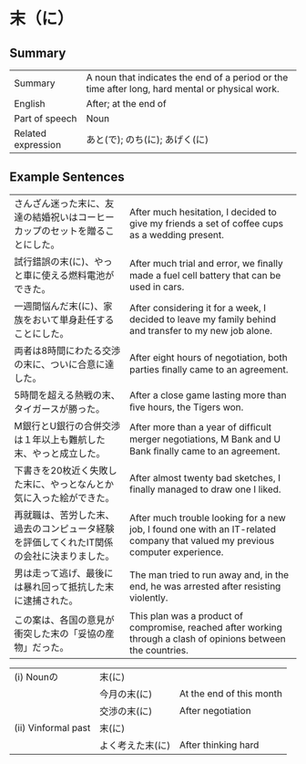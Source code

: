 # 末（に）

## Summary

<table><tr>   <td>Summary</td>   <td>A noun that indicates the end of a period or the time after long, hard mental or physical work.</td></tr><tr>   <td>English</td>   <td>After; at the end of</td></tr><tr>   <td>Part of speech</td>   <td>Noun</td></tr><tr>   <td>Related expression</td>   <td>あと(で); のち(に); あげく(に)</td></tr></table>

## Example Sentences

<table><tr>   <td>さんざん迷った末に、友達の結婚祝いはコーヒーカップのセットを贈ることにした。</td>   <td>After much hesitation, I decided to give my friends a set of coffee cups as a wedding present.</td></tr><tr>   <td>試行錯誤の末(に)、やっと車に使える燃料電池ができた。</td>   <td>After much trial and error, we ﬁnally made a fuel cell battery that can be used in cars.</td></tr><tr>   <td>一週間悩んだ末(に)、家族をおいて単身赴任することにした。</td>   <td>After considering it for a week, I decided to leave my family behind and transfer to my new job alone.</td></tr><tr>   <td>両者は8時間にわたる交渉の末に、ついに合意に達した。</td>   <td>After eight hours of negotiation, both parties ﬁnally came to an agreement.</td></tr><tr>   <td>5時間を超える熱戦の末、タイガースが勝った。</td>   <td>After a close game lasting more than ﬁve hours, the Tigers won.</td></tr><tr>   <td>M銀行とU銀行の合併交渉は１年以上も難航した末、やっと成立した。</td>   <td>After more than a year of difﬁcult merger negotiations, M Bank and U Bank ﬁnally came to an agreement.</td></tr><tr>   <td>下書きを20枚近く失敗した末に、やっとなんとか気に入った絵ができた。</td>   <td>After almost twenty bad sketches, I finally managed to draw one I liked.</td></tr><tr>   <td>再就職は、苦労した末、過去のコンピュータ経験を評価してくれたIT関係の会社に決まりました。</td>   <td>After much trouble looking for a new job, I found one with an IT-related company that valued my previous computer experience.</td></tr><tr>   <td>男は走って逃げ、最後には暴れ回って抵抗した末に逮捕された。</td>   <td>The man tried to run away and, in the end, he was arrested after resisting violently.</td></tr><tr>   <td>この案は、各国の意見が衝突した末の「妥協の産物」だった。</td>   <td>This plan was a product of compromise, reached after working through a clash of opinions between the countries.</td></tr></table>

<table class="table"><tbody><tr class="tr head"><td class="td"><span class="numbers">(i)</span> <span class="bold">Nounの</span></td><td class="td"><span class="concept">末</span><span>(</span><span class="concept">に</span><span>)</span> </td><td class="td"></td></tr><tr class="tr"><td class="td"></td><td class="td"><span>今月の</span><span class="concept">末</span><span>(</span><span class="concept">に</span><span>)</span> </td><td class="td"><span>At the end of this month</span></td></tr><tr class="tr"><td class="td"></td><td class="td"><span>交渉の</span><span class="concept">末</span><span>(</span><span class="concept">に</span><span>)</span> </td><td class="td"><span>After negotiation</span></td></tr><tr class="tr head"><td class="td"><span class="numbers">(ii)</span> <span class="bold">Vinformal past</span></td><td class="td"><span class="concept">末</span><span>(</span><span class="concept">に</span><span>)</span> </td><td class="td"></td></tr><tr class="tr"><td class="td"></td><td class="td"><span>よく考えた</span><span class="concept">末</span><span>(</span><span class="concept">に</span><span>)</span> </td><td class="td"><span>After thinking hard</span></td></tr></tbody></table>

